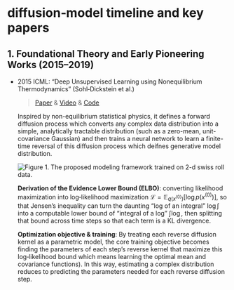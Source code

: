 # diffusion‑model timeline and key papers
## 1. Foundational Theory and Early Pioneering Works (2015–2019)
- 2015 ICML: “Deep Unsupervised Learning using Nonequilibrium Thermodynamics” (Sohl‑Dickstein et al.)

  > [Paper](https://arxiv.org/abs/1503.03585) & [Video](https://www.youtube.com/watch?v=XLzhbXeK-Os) & [Code](https://github.com/Sohl-Dickstein/Diffusion-Probabilistic-Models/tree/master)

  Inspired by non-equilibrium statistical physics, it defines a forward diffusion process which converts any complex data distribution into a simple, analytically tractable distribution (such as a zero-mean, unit-covariance Gaussian) and then trains a neural network to learn a finite-time reversal of this diffusion process which deifnes generative model distribution.
  
  ![Figure 1. The proposed modeling framework trained on 2-d swiss roll data.](./assets/f1.jpg)  
    
  **Derivation of the Evidence Lower Bound (ELBO)**: converting likelihood maximization into log‑likelihood maximization $\mathcal L=\mathbb{E}_{q(x^{(0)})}[\log p(x^{(0)})]$, so that Jensen’s inequality can turn the daunting “log of an integral” $\log\int$ into a computable lower bound of “integral of a log” $\int\log$, then splitting that bound across time steps so that each term is a KL divergence.  

   **Optimization objective & training**: By treating each reverse diffusion kernel as a parametric model, the core training objective becomes finding the parameters of each step’s reverse kernel that maximize this log‑likelihood bound
  which means learning the optimal mean and covariance functions). In this way, estimating a complex distribution reduces to predicting the parameters needed for each reverse diffusion step.
